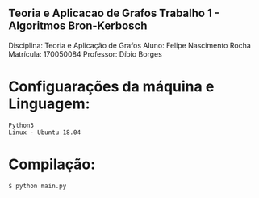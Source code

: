 
## Teoria e Aplicacao de Grafos Trabalho 1 - Algoritmos Bron-Kerbosch 


Disciplina: Teoria e Aplicação de Grafos
Aluno: Felipe Nascimento Rocha
Matrícula: 170050084
Professor: Díbio Borges

# Configuarações da máquina e Linguagem:
    Python3
    Linux - Ubuntu 18.04



# Compilação:
`
    $ python main.py
`


